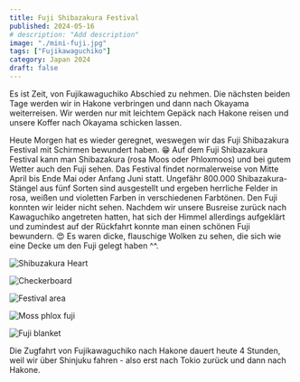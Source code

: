 ```yaml
---
title: Fuji Shibazakura Festival
published: 2024-05-16
# description: "Add description"
image: "./mini-fuji.jpg"
tags: ["Fujikawaguchiko"]
category: Japan 2024
draft: false
---
```


Es ist Zeit, von Fujikawaguchiko Abschied zu nehmen. Die nächsten beiden Tage werden wir in Hakone verbringen und dann nach Okayama weiterreisen. Wir werden nur mit leichtem Gepäck nach Hakone reisen und unsere Koffer nach Okayama schicken lassen. 

Heute Morgen hat es wieder geregnet, weswegen wir das Fuji Shibazakura Festival mit Schirmen bewundert haben. 😁 Auf dem Fuji Shibazakura Festival kann man Shibazakura (rosa Moos oder Phloxmoos) und bei gutem Wetter auch den Fuji sehen. 
Das Festival findet normalerweise von Mitte April bis Ende Mai oder Anfang Juni statt. Ungefähr 800.000 Shibazakura-Stängel aus fünf Sorten sind ausgestellt und ergeben herrliche Felder in rosa, weißen und violetten Farben in verschiedenen Farbtönen.
Den Fuji konnten wir leider nicht sehen. Nachdem wir unsere Busreise zurück nach Kawaguchiko angetreten hatten, hat sich der Himmel allerdings aufgeklärt und zumindest auf der Rückfahrt konnte man einen schönen Fuji bewundern. 😍 Es waren dicke, flauschige Wolken zu sehen, die sich wie eine Decke um den Fuji gelegt haben ^^.

![Shibuzakura Heart](./shibazakura-heart.jpg)

![Checkerboard](./checkerboard.jpg)

![Festival area](./festival-area.jpg)

![Moss phlox fuji](./moss-phlox-fuji.jpg)

![Fuji blanket](./fuji-blanket.jpg)

<!-- Ich hatte schon einmal kurz geschrieben dass ich dass das Bus- und Bahnsystem sehr organisiert ist. hier in Kawaguchiko war das auch wieder so. Es gibt verschiedene Routen um unterschiedliche Sehenswürdigkeiten zu besuchen, einen klar erklärten Plan und so wweiter... -->

Die Zugfahrt von Fujikawaguchiko nach Hakone dauert heute 4 Stunden, weil wir über Shinjuku fahren - also erst nach Tokio zurück und dann nach Hakone.





